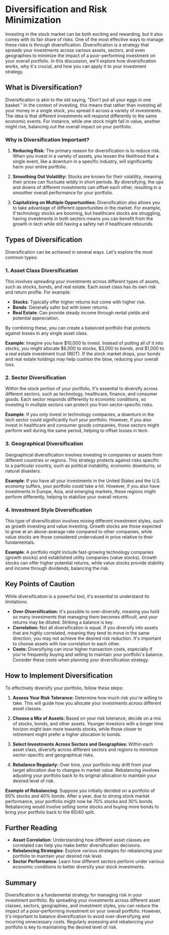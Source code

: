 # Diversification and Risk Minimization

Investing in the stock market can be both exciting and rewarding, but it also comes with its fair share of risks. One of the most effective ways to manage these risks is through diversification. Diversification is a strategy that spreads your investments across various assets, sectors, and even geographies to minimize the impact of a poor-performing investment on your overall portfolio. In this discussion, we'll explore how diversification works, why it's crucial, and how you can apply it to your investment strategy.

## What is Diversification?

Diversification is akin to the old saying, "Don't put all your eggs in one basket." In the context of investing, this means that rather than investing all your money in a single stock, you spread it across a variety of investments. The idea is that different investments will respond differently to the same economic events. For instance, while one stock might fall in value, another might rise, balancing out the overall impact on your portfolio.

### Why is Diversification Important?

1. **Reducing Risk:** The primary reason for diversification is to reduce risk. When you invest in a variety of assets, you lessen the likelihood that a single event, like a downturn in a specific industry, will significantly harm your entire portfolio. 

2. **Smoothing Out Volatility:** Stocks are known for their volatility, meaning their prices can fluctuate wildly in short periods. By diversifying, the ups and downs of different investments can offset each other, resulting in a smoother overall performance for your portfolio.

3. **Capitalizing on Multiple Opportunities:** Diversification also allows you to take advantage of different opportunities in the market. For example, if technology stocks are booming, but healthcare stocks are struggling, having investments in both sectors means you can benefit from the growth in tech while still having a safety net if healthcare rebounds.

## Types of Diversification

Diversification can be achieved in several ways. Let's explore the most common types:

### 1. **Asset Class Diversification**

This involves spreading your investments across different types of assets, such as stocks, bonds, and real estate. Each asset class has its own risk and return profile. For example:

- **Stocks**: Typically offer higher returns but come with higher risk.
- **Bonds**: Generally safer but with lower returns.
- **Real Estate**: Can provide steady income through rental yields and potential appreciation.

By combining these, you can create a balanced portfolio that protects against losses in any single asset class.

**Example**: Imagine you have $10,000 to invest. Instead of putting all of it into stocks, you might allocate $6,000 to stocks, $3,000 to bonds, and $1,000 to a real estate investment trust (REIT). If the stock market drops, your bonds and real estate holdings may help cushion the blow, reducing your overall loss.

### 2. **Sector Diversification**

Within the stock portion of your portfolio, it's essential to diversify across different sectors, such as technology, healthcare, finance, and consumer goods. Each sector responds differently to economic conditions, so investing in multiple sectors can protect you from sector-specific risks.

**Example**: If you only invest in technology companies, a downturn in the tech sector could significantly hurt your portfolio. However, if you also invest in healthcare and consumer goods companies, those sectors might perform well during the same period, helping to offset losses in tech.

### 3. **Geographical Diversification**

Geographical diversification involves investing in companies or assets from different countries or regions. This strategy protects against risks specific to a particular country, such as political instability, economic downturns, or natural disasters.

**Example**: If you have all your investments in the United States and the U.S. economy suffers, your portfolio could take a hit. However, if you also have investments in Europe, Asia, and emerging markets, these regions might perform differently, helping to stabilize your overall returns.

### 4. **Investment Style Diversification**

This type of diversification involves mixing different investment styles, such as growth investing and value investing. Growth stocks are those expected to grow at an above-average rate compared to other companies, while value stocks are those considered undervalued in price relative to their fundamentals.

**Example**: A portfolio might include fast-growing technology companies (growth stocks) and established utility companies (value stocks). Growth stocks can offer higher potential returns, while value stocks provide stability and income through dividends, balancing the risk.

## Key Points of Caution

While diversification is a powerful tool, it's essential to understand its limitations:

- **Over-Diversification:** It's possible to over-diversify, meaning you hold so many investments that managing them becomes difficult, and your returns may be diluted. Striking a balance is key.
- **Correlation:** Not all diversification is equal. If you diversify into assets that are highly correlated, meaning they tend to move in the same direction, you may not achieve the desired risk reduction. It's important to choose assets with low correlation to each other.
- **Costs:** Diversifying can incur higher transaction costs, especially if you're frequently buying and selling to maintain your portfolio's balance. Consider these costs when planning your diversification strategy.

## How to Implement Diversification

To effectively diversify your portfolio, follow these steps:

1. **Assess Your Risk Tolerance:** Determine how much risk you're willing to take. This will guide how you allocate your investments across different asset classes.

2. **Choose a Mix of Assets:** Based on your risk tolerance, decide on a mix of stocks, bonds, and other assets. Younger investors with a longer time horizon might lean more towards stocks, while those closer to retirement might prefer a higher allocation to bonds.

3. **Select Investments Across Sectors and Geographies:** Within each asset class, diversify across different sectors and regions to minimize sector-specific and geographical risks.

4. **Rebalance Regularly:** Over time, your portfolio may drift from your target allocation due to changes in market value. Rebalancing involves adjusting your portfolio back to its original allocation to maintain your desired level of risk.

**Example of Rebalancing**: Suppose you initially decided on a portfolio of 60% stocks and 40% bonds. After a year, due to strong stock market performance, your portfolio might now be 70% stocks and 30% bonds. Rebalancing would involve selling some stocks and buying more bonds to bring your portfolio back to the 60/40 split.

## Further Reading

- **Asset Correlation**: Understanding how different asset classes are correlated can help you make better diversification decisions.
- **Rebalancing Strategies**: Explore various strategies for rebalancing your portfolio to maintain your desired risk level.
- **Sector Performance**: Learn how different sectors perform under various economic conditions to better diversify your stock investments.

## Summary

Diversification is a fundamental strategy for managing risk in your investment portfolio. By spreading your investments across different asset classes, sectors, geographies, and investment styles, you can reduce the impact of a poor-performing investment on your overall portfolio. However, it's important to balance diversification to avoid over-diversifying and incurring unnecessary costs. Regularly assessing and rebalancing your portfolio is key to maintaining the desired level of risk.